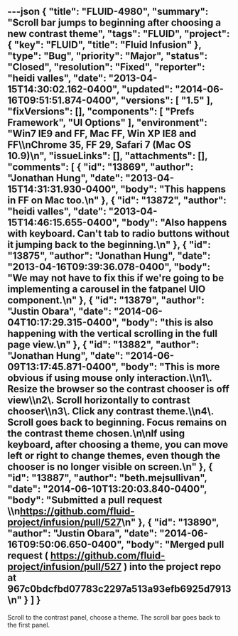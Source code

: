 ---json
{
  "title": "FLUID-4980",
  "summary": "Scroll bar jumps to beginning after choosing a new contrast theme",
  "tags": "FLUID",
  "project": {
    "key": "FLUID",
    "title": "Fluid Infusion"
  },
  "type": "Bug",
  "priority": "Major",
  "status": "Closed",
  "resolution": "Fixed",
  "reporter": "heidi valles",
  "date": "2013-04-15T14:30:02.162-0400",
  "updated": "2014-06-16T09:51:51.874-0400",
  "versions": [
    "1.5"
  ],
  "fixVersions": [],
  "components": [
    "Prefs Framework",
    "UI Options"
  ],
  "environment": "Win7 IE9 and FF, Mac FF, Win XP IE8 and FF\\\nChrome 35, FF 29, Safari 7 (Mac OS 10.9)\n",
  "issueLinks": [],
  "attachments": [],
  "comments": [
    {
      "id": "13869",
      "author": "Jonathan Hung",
      "date": "2013-04-15T14:31:31.930-0400",
      "body": "This happens in FF on Mac too.\n"
    },
    {
      "id": "13872",
      "author": "heidi valles",
      "date": "2013-04-15T14:46:15.655-0400",
      "body": "Also happens with keyboard. Can't tab to radio buttons without it jumping back to the beginning.\n"
    },
    {
      "id": "13875",
      "author": "Jonathan Hung",
      "date": "2013-04-16T09:39:36.078-0400",
      "body": "We may not have to fix this if we're going to be implementing a carousel in the fatpanel UIO component.\n"
    },
    {
      "id": "13879",
      "author": "Justin Obara",
      "date": "2014-06-04T10:17:29.315-0400",
      "body": "this is also happening with the vertical scrolling in the full page view.\n"
    },
    {
      "id": "13882",
      "author": "Jonathan Hung",
      "date": "2014-06-09T13:17:45.871-0400",
      "body": "This is more obvious if using mouse only interaction.\\\n1\\. Resize the browser so the contrast chooser is off view\\\n2\\. Scroll horizontally to contrast chooser\\\n3\\. Click any contrast theme.\\\n4\\. Scroll goes back to beginning. Focus remains on the contrast theme chosen.\n\nIf using keyboard, after choosing a theme, you can move left or right to change themes, even though the chooser is no longer visible on screen.\n"
    },
    {
      "id": "13887",
      "author": "beth.mejsullivan",
      "date": "2014-06-10T13:20:03.840-0400",
      "body": "Submitted a pull request \\\n<https://github.com/fluid-project/infusion/pull/527>\n"
    },
    {
      "id": "13890",
      "author": "Justin Obara",
      "date": "2014-06-16T09:50:06.650-0400",
      "body": "Merged pull request ( <https://github.com/fluid-project/infusion/pull/527> ) into the project repo at 967c0bdcfbd07783c2297a513a93efb6925d7913\n"
    }
  ]
}
---
Scroll to the contrast panel, choose a theme. The scroll bar goes back to the first panel.

        